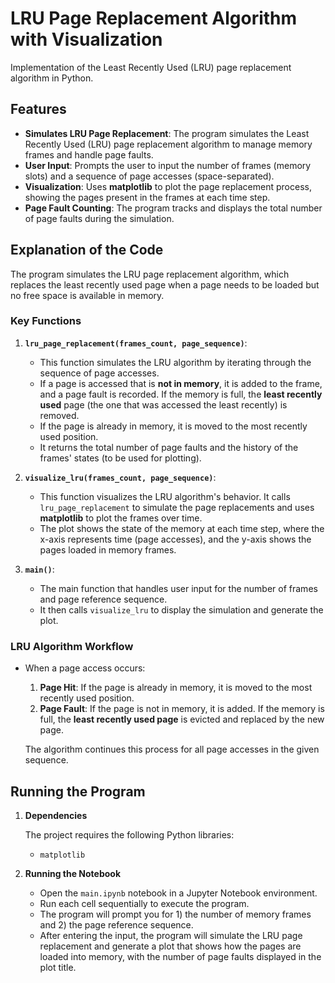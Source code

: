 # LRU Page Replacement Algorithm with Visualization

Implementation of the Least Recently Used (LRU) page replacement algorithm in Python.

## Features

- **Simulates LRU Page Replacement**: The program simulates the Least Recently Used (LRU) page replacement algorithm to manage memory frames and handle page faults.
- **User Input**: Prompts the user to input the number of frames (memory slots) and a sequence of page accesses (space-separated).
- **Visualization**: Uses **matplotlib** to plot the page replacement process, showing the pages present in the frames at each time step.
- **Page Fault Counting**: The program tracks and displays the total number of page faults during the simulation.

## Explanation of the Code

The program simulates the LRU page replacement algorithm, which replaces the least recently used page when a page needs to be loaded but no free space is available in memory.

### Key Functions

1. **`lru_page_replacement(frames_count, page_sequence)`**:

   - This function simulates the LRU algorithm by iterating through the sequence of page accesses.
   - If a page is accessed that is **not in memory**, it is added to the frame, and a page fault is recorded. If the memory is full, the **least recently used** page (the one that was accessed the least recently) is removed.
   - If the page is already in memory, it is moved to the most recently used position.
   - It returns the total number of page faults and the history of the frames' states (to be used for plotting).

2. **`visualize_lru(frames_count, page_sequence)`**:

   - This function visualizes the LRU algorithm's behavior. It calls `lru_page_replacement` to simulate the page replacements and uses **matplotlib** to plot the frames over time.
   - The plot shows the state of the memory at each time step, where the x-axis represents time (page accesses), and the y-axis shows the pages loaded in memory frames.

3. **`main()`**:
   - The main function that handles user input for the number of frames and page reference sequence.
   - It then calls `visualize_lru` to display the simulation and generate the plot.

### LRU Algorithm Workflow

- When a page access occurs:

  1. **Page Hit**: If the page is already in memory, it is moved to the most recently used position.
  2. **Page Fault**: If the page is not in memory, it is added. If the memory is full, the **least recently used page** is evicted and replaced by the new page.

  The algorithm continues this process for all page accesses in the given sequence.

## Running the Program

1. **Dependencies**

   The project requires the following Python libraries:

   - `matplotlib`

2. **Running the Notebook**
   - Open the `main.ipynb` notebook in a Jupyter Notebook environment.
   - Run each cell sequentially to execute the program.
   - The program will prompt you for 1) the number of memory frames and 2) the page reference sequence.
   - After entering the input, the program will simulate the LRU page replacement and generate a plot that shows how the pages are loaded into memory, with the number of page faults displayed in the plot title.
